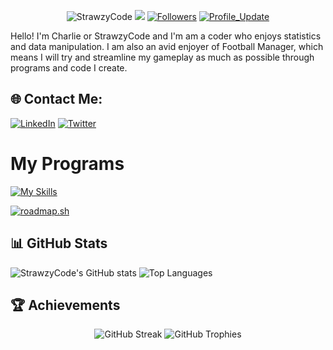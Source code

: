 <p align="center"> 
    <img src="https://komarev.com/ghpvc/?username=StrawzyCode" alt="StrawzyCode"/>       
    <a href="https://github.com/StrawzyCode" alt="Activity"><img src="https://img.shields.io/github/commit-activity/m/StrawzyCode/StrawzyCode" /></a>
    <a href="https://github.com/StrawzyCode?tab=followers"><img alt="Followers" src="https://img.shields.io/github/followers/StrawzyCode?color=4C1&logo=github"></a>
    <a href="https://github.com/StrawzyCode/StrawzyCode" target="_blank"><img alt="Profile_Update" src="https://img.shields.io/github/last-commit/StrawzyCode/StrawzyCode?label=Profile%20update&style=fflat-square"></a>
</p> 
Hello! I'm Charlie or StrawzyCode and I'm am a coder who enjoys statistics and data manipulation. I am also an avid enjoyer of Football Manager, which means I will try and streamline my gameplay as much as possible through programs and code I create.

## 🌐 Contact Me:
[![LinkedIn](https://img.shields.io/badge/LinkedIn-0077B5?style=for-the-badge&logo=linkedin&logoColor=white)](https://www.linkedin.com/in/charlie-h-5ab00b290)
[![Twitter](https://img.shields.io/badge/Twitter-1DA1F2?style=for-the-badge&logo=twitter&logoColor=white)](https://twitter.com/FFCJam)
# My Programs 
[![My Skills](https://skillicons.dev/icons?i=js,html,css,py,nodejs,latex,bash&theme=dark)](https://www.google.com/)

<a href="https://roadmap.sh"><img src="https://roadmap.sh/card/wide/67bdbe30a8c88d6e359a4f2d?variant=dark&roadmaps=python%2Caws%2Cdata-analyst%2Csql" alt="roadmap.sh"/></a>
## 📊 GitHub Stats
  <img src="https://github-readme-stats.vercel.app/api?username=StrawzyCode&show_icons=true&theme=radical" alt="StrawzyCode's GitHub stats" />
  <img src="https://github-readme-stats.vercel.app/api/top-langs/?username=StrawzyCode&layout=compact&theme=radical" alt="Top Languages" />


## 🏆 Achievements
<p align="center">
  <img src="https://github-readme-streak-stats.herokuapp.com/?user=StrawzyCode&theme=radical" alt="GitHub Streak" />
  <img src="https://github-profile-trophy.vercel.app/?username=StrawzyCode&theme=radical" alt="GitHub Trophies" />
</p>



